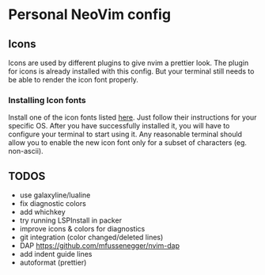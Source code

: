 # Personal NeoVim config

## Icons
Icons are used by different plugins to give nvim a prettier look. The plugin for icons is already installed with this config.
But your terminal still needs to be able to render the icon font properly.

### Installing Icon fonts

Install one of the icon fonts listed [here](https://www.nerdfonts.com/). Just follow their instructions for your specific OS.
After you have successfully installed it, you will have to configure your terminal to start using it. 
Any reasonable terminal should allow you to enable the new icon font only for a subset of characters (eg. non-ascii). 


## TODOS
- use galaxyline/lualine
- fix diagnostic colors
- add whichkey 
- try running LSPInstall in packer
- improve icons & colors for diagnostics
- git integration (color changed/deleted lines)
- DAP https://github.com/mfussenegger/nvim-dap
- add indent guide lines
- autoformat (prettier)
